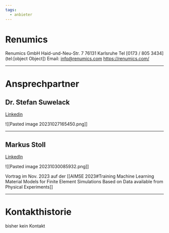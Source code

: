 ```yaml
---
tags:
  - anbieter
---
```


# Renumics

Renumics GmbH
Haid-und-Neu-Str. 7
76131 Karlsruhe
Tel [0173 / 805 3434](tel:[object Object])
Email: [info@renumics.com](mailto:info@renumics.com)
https://renumics.com/

---
# Ansprechpartner

## Dr. Stefan Suwelack

[Linkedin](https://www.linkedin.com/in/stefansuwelack/)

![[Pasted image 20231027165450.png]]

---
## Markus Stoll

[LinkedIn](https://www.linkedin.com/in/markus-stoll-b39a42138/)

![[Pasted image 20231030085932.png]]

Vortrag im Nov. 2023 auf der [[AIMSE 2023#Training Machine Learning Material Models for Finite Element Simulations Based on Data available from Physical Experiments]]

---
# Kontakthistorie

bisher kein Kontakt